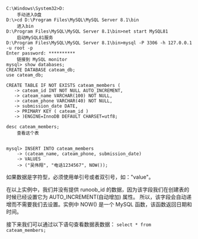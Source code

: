 ```
C:\Windows\System32>D:
	手动进入D盘
D:\>cd D:\Program Files\MySQL\MySQL Server 8.1\bin
	进入bin
D:\Program Files\MySQL\MySQL Server 8.1\bin>net start MySQL81
	启动MySQL81服务
D:\Program Files\MySQL\MySQL Server 8.1\bin>mysql -P 3306 -h 127.0.0.1 -u root -p
Enter password: **********
	链接到 MySQL monitor
mysql> show databases;
CREATE DATABASE cateam_db;
use cateam_db;
```

```
CREATE TABLE IF NOT EXISTS cateam_members (
   -> cateam_id INT NOT NULL AUTO_INCREMENT,
   -> cateam_name VARCHAR(100) NOT NULL,
   -> cateam_phone VARCHAR(40) NOT NULL,
   -> submission_date DATE,
   -> PRIMARY KEY ( cateam_id )
   -> )ENGINE=InnoDB DEFAULT CHARSET=utf8;
```

```
desc cateam_members;
	查看这个表
```

```

mysql> INSERT INTO cateam_members
    -> (cateam_name, cateam_phone, submission_date)
    -> VALUES
    -> ("吴伟翔", "电话1234567", NOW());
```

如果数据是字符型，必须使用单引号或者双引号，如："value"。

在以上实例中，我们并没有提供 runoob_id 的数据，因为该字段我们在创建表的时候已经设置它为 AUTO_INCREMENT(自动增加) 属性。 所以，该字段会自动递增而不需要我们去设置。实例中 NOW() 是一个 MySQL 函数，该函数返回日期和时间。

接下来我们可以通过以下语句查看数据表数据：
`select * from cateam_members;`